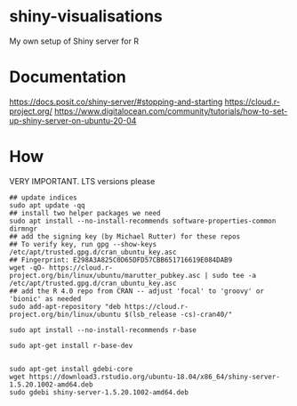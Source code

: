 # shiny-visualisations
My own setup of Shiny server for R

# Documentation
https://docs.posit.co/shiny-server/#stopping-and-starting
https://cloud.r-project.org/
https://www.digitalocean.com/community/tutorials/how-to-set-up-shiny-server-on-ubuntu-20-04

# How

VERY IMPORTANT. LTS versions please

```
## update indices
sudo apt update -qq
## install two helper packages we need
sudo apt install --no-install-recommends software-properties-common dirmngr
## add the signing key (by Michael Rutter) for these repos
## To verify key, run gpg --show-keys /etc/apt/trusted.gpg.d/cran_ubuntu_key.asc 
## Fingerprint: E298A3A825C0D65DFD57CBB651716619E084DAB9
wget -qO- https://cloud.r-project.org/bin/linux/ubuntu/marutter_pubkey.asc | sudo tee -a /etc/apt/trusted.gpg.d/cran_ubuntu_key.asc
## add the R 4.0 repo from CRAN -- adjust 'focal' to 'groovy' or 'bionic' as needed
sudo add-apt-repository "deb https://cloud.r-project.org/bin/linux/ubuntu $(lsb_release -cs)-cran40/"

sudo apt install --no-install-recommends r-base

sudo apt-get install r-base-dev


sudo apt-get install gdebi-core
wget https://download3.rstudio.org/ubuntu-18.04/x86_64/shiny-server-1.5.20.1002-amd64.deb
sudo gdebi shiny-server-1.5.20.1002-amd64.deb
```
